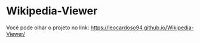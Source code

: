 # Wikipedia-Viewer

Você pode olhar o projeto no link: https://leocardoso94.github.io/Wikipedia-Viewer/
